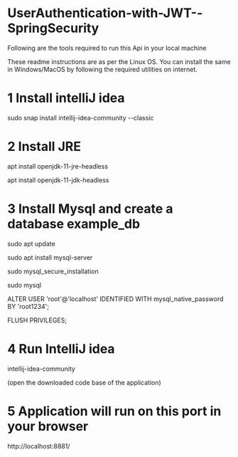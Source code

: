 # UserAuthentication-with-JWT--SpringSecurity


Following are the tools required to run this Api in your local machine

These readme instructions are as per the Linux OS. You can install the same in Windows/MacOS by following the required utilities on internet.

# 1 Install intelliJ idea

sudo snap install intellij-idea-community --classic

# 2 Install JRE

apt install openjdk-11-jre-headless

apt install openjdk-11-jdk-headless

# 3 Install Mysql and create a database example_db

sudo apt update 

sudo apt install mysql-server

sudo mysql_secure_installation    

sudo mysql

ALTER USER 'root'@'localhost' IDENTIFIED WITH mysql_native_password BY 'root1234';

FLUSH PRIVILEGES;



# 4 Run IntelliJ idea

intellij-idea-community

(open the downloaded code base of the application)

# 5 Application will run on this port in your browser

http://localhost:8881/




